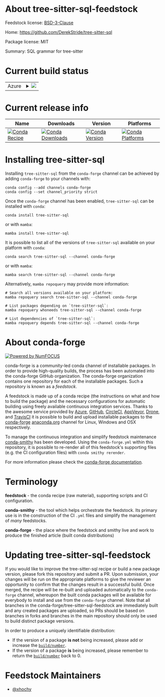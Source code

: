 About tree-sitter-sql-feedstock
===============================

Feedstock license: [BSD-3-Clause](https://github.com/conda-forge/tree-sitter-sql-feedstock/blob/main/LICENSE.txt)

Home: https://github.com/DerekStride/tree-sitter-sql

Package license: MIT

Summary: SQL grammar for tree-sitter

Current build status
====================


<table>
    
  <tr>
    <td>Azure</td>
    <td>
      <details>
        <summary>
          <a href="https://dev.azure.com/conda-forge/feedstock-builds/_build/latest?definitionId=26234&branchName=main">
            <img src="https://dev.azure.com/conda-forge/feedstock-builds/_apis/build/status/tree-sitter-sql-feedstock?branchName=main">
          </a>
        </summary>
        <table>
          <thead><tr><th>Variant</th><th>Status</th></tr></thead>
          <tbody><tr>
              <td>linux_64_nodejs20python3.10.____cpython</td>
              <td>
                <a href="https://dev.azure.com/conda-forge/feedstock-builds/_build/latest?definitionId=26234&branchName=main">
                  <img src="https://dev.azure.com/conda-forge/feedstock-builds/_apis/build/status/tree-sitter-sql-feedstock?branchName=main&jobName=linux&configuration=linux%20linux_64_nodejs20python3.10.____cpython" alt="variant">
                </a>
              </td>
            </tr><tr>
              <td>linux_64_nodejs20python3.11.____cpython</td>
              <td>
                <a href="https://dev.azure.com/conda-forge/feedstock-builds/_build/latest?definitionId=26234&branchName=main">
                  <img src="https://dev.azure.com/conda-forge/feedstock-builds/_apis/build/status/tree-sitter-sql-feedstock?branchName=main&jobName=linux&configuration=linux%20linux_64_nodejs20python3.11.____cpython" alt="variant">
                </a>
              </td>
            </tr><tr>
              <td>linux_64_nodejs20python3.12.____cpython</td>
              <td>
                <a href="https://dev.azure.com/conda-forge/feedstock-builds/_build/latest?definitionId=26234&branchName=main">
                  <img src="https://dev.azure.com/conda-forge/feedstock-builds/_apis/build/status/tree-sitter-sql-feedstock?branchName=main&jobName=linux&configuration=linux%20linux_64_nodejs20python3.12.____cpython" alt="variant">
                </a>
              </td>
            </tr><tr>
              <td>linux_64_nodejs20python3.9.____cpython</td>
              <td>
                <a href="https://dev.azure.com/conda-forge/feedstock-builds/_build/latest?definitionId=26234&branchName=main">
                  <img src="https://dev.azure.com/conda-forge/feedstock-builds/_apis/build/status/tree-sitter-sql-feedstock?branchName=main&jobName=linux&configuration=linux%20linux_64_nodejs20python3.9.____cpython" alt="variant">
                </a>
              </td>
            </tr><tr>
              <td>linux_64_nodejs22python3.10.____cpython</td>
              <td>
                <a href="https://dev.azure.com/conda-forge/feedstock-builds/_build/latest?definitionId=26234&branchName=main">
                  <img src="https://dev.azure.com/conda-forge/feedstock-builds/_apis/build/status/tree-sitter-sql-feedstock?branchName=main&jobName=linux&configuration=linux%20linux_64_nodejs22python3.10.____cpython" alt="variant">
                </a>
              </td>
            </tr><tr>
              <td>linux_64_nodejs22python3.11.____cpython</td>
              <td>
                <a href="https://dev.azure.com/conda-forge/feedstock-builds/_build/latest?definitionId=26234&branchName=main">
                  <img src="https://dev.azure.com/conda-forge/feedstock-builds/_apis/build/status/tree-sitter-sql-feedstock?branchName=main&jobName=linux&configuration=linux%20linux_64_nodejs22python3.11.____cpython" alt="variant">
                </a>
              </td>
            </tr><tr>
              <td>linux_64_nodejs22python3.12.____cpython</td>
              <td>
                <a href="https://dev.azure.com/conda-forge/feedstock-builds/_build/latest?definitionId=26234&branchName=main">
                  <img src="https://dev.azure.com/conda-forge/feedstock-builds/_apis/build/status/tree-sitter-sql-feedstock?branchName=main&jobName=linux&configuration=linux%20linux_64_nodejs22python3.12.____cpython" alt="variant">
                </a>
              </td>
            </tr><tr>
              <td>linux_64_nodejs22python3.9.____cpython</td>
              <td>
                <a href="https://dev.azure.com/conda-forge/feedstock-builds/_build/latest?definitionId=26234&branchName=main">
                  <img src="https://dev.azure.com/conda-forge/feedstock-builds/_apis/build/status/tree-sitter-sql-feedstock?branchName=main&jobName=linux&configuration=linux%20linux_64_nodejs22python3.9.____cpython" alt="variant">
                </a>
              </td>
            </tr><tr>
              <td>osx_64_nodejs20python3.10.____cpython</td>
              <td>
                <a href="https://dev.azure.com/conda-forge/feedstock-builds/_build/latest?definitionId=26234&branchName=main">
                  <img src="https://dev.azure.com/conda-forge/feedstock-builds/_apis/build/status/tree-sitter-sql-feedstock?branchName=main&jobName=osx&configuration=osx%20osx_64_nodejs20python3.10.____cpython" alt="variant">
                </a>
              </td>
            </tr><tr>
              <td>osx_64_nodejs20python3.11.____cpython</td>
              <td>
                <a href="https://dev.azure.com/conda-forge/feedstock-builds/_build/latest?definitionId=26234&branchName=main">
                  <img src="https://dev.azure.com/conda-forge/feedstock-builds/_apis/build/status/tree-sitter-sql-feedstock?branchName=main&jobName=osx&configuration=osx%20osx_64_nodejs20python3.11.____cpython" alt="variant">
                </a>
              </td>
            </tr><tr>
              <td>osx_64_nodejs20python3.12.____cpython</td>
              <td>
                <a href="https://dev.azure.com/conda-forge/feedstock-builds/_build/latest?definitionId=26234&branchName=main">
                  <img src="https://dev.azure.com/conda-forge/feedstock-builds/_apis/build/status/tree-sitter-sql-feedstock?branchName=main&jobName=osx&configuration=osx%20osx_64_nodejs20python3.12.____cpython" alt="variant">
                </a>
              </td>
            </tr><tr>
              <td>osx_64_nodejs20python3.9.____cpython</td>
              <td>
                <a href="https://dev.azure.com/conda-forge/feedstock-builds/_build/latest?definitionId=26234&branchName=main">
                  <img src="https://dev.azure.com/conda-forge/feedstock-builds/_apis/build/status/tree-sitter-sql-feedstock?branchName=main&jobName=osx&configuration=osx%20osx_64_nodejs20python3.9.____cpython" alt="variant">
                </a>
              </td>
            </tr><tr>
              <td>osx_64_nodejs22python3.10.____cpython</td>
              <td>
                <a href="https://dev.azure.com/conda-forge/feedstock-builds/_build/latest?definitionId=26234&branchName=main">
                  <img src="https://dev.azure.com/conda-forge/feedstock-builds/_apis/build/status/tree-sitter-sql-feedstock?branchName=main&jobName=osx&configuration=osx%20osx_64_nodejs22python3.10.____cpython" alt="variant">
                </a>
              </td>
            </tr><tr>
              <td>osx_64_nodejs22python3.11.____cpython</td>
              <td>
                <a href="https://dev.azure.com/conda-forge/feedstock-builds/_build/latest?definitionId=26234&branchName=main">
                  <img src="https://dev.azure.com/conda-forge/feedstock-builds/_apis/build/status/tree-sitter-sql-feedstock?branchName=main&jobName=osx&configuration=osx%20osx_64_nodejs22python3.11.____cpython" alt="variant">
                </a>
              </td>
            </tr><tr>
              <td>osx_64_nodejs22python3.12.____cpython</td>
              <td>
                <a href="https://dev.azure.com/conda-forge/feedstock-builds/_build/latest?definitionId=26234&branchName=main">
                  <img src="https://dev.azure.com/conda-forge/feedstock-builds/_apis/build/status/tree-sitter-sql-feedstock?branchName=main&jobName=osx&configuration=osx%20osx_64_nodejs22python3.12.____cpython" alt="variant">
                </a>
              </td>
            </tr><tr>
              <td>osx_64_nodejs22python3.9.____cpython</td>
              <td>
                <a href="https://dev.azure.com/conda-forge/feedstock-builds/_build/latest?definitionId=26234&branchName=main">
                  <img src="https://dev.azure.com/conda-forge/feedstock-builds/_apis/build/status/tree-sitter-sql-feedstock?branchName=main&jobName=osx&configuration=osx%20osx_64_nodejs22python3.9.____cpython" alt="variant">
                </a>
              </td>
            </tr><tr>
              <td>win_64_nodejs20python3.10.____cpython</td>
              <td>
                <a href="https://dev.azure.com/conda-forge/feedstock-builds/_build/latest?definitionId=26234&branchName=main">
                  <img src="https://dev.azure.com/conda-forge/feedstock-builds/_apis/build/status/tree-sitter-sql-feedstock?branchName=main&jobName=win&configuration=win%20win_64_nodejs20python3.10.____cpython" alt="variant">
                </a>
              </td>
            </tr><tr>
              <td>win_64_nodejs20python3.11.____cpython</td>
              <td>
                <a href="https://dev.azure.com/conda-forge/feedstock-builds/_build/latest?definitionId=26234&branchName=main">
                  <img src="https://dev.azure.com/conda-forge/feedstock-builds/_apis/build/status/tree-sitter-sql-feedstock?branchName=main&jobName=win&configuration=win%20win_64_nodejs20python3.11.____cpython" alt="variant">
                </a>
              </td>
            </tr><tr>
              <td>win_64_nodejs20python3.12.____cpython</td>
              <td>
                <a href="https://dev.azure.com/conda-forge/feedstock-builds/_build/latest?definitionId=26234&branchName=main">
                  <img src="https://dev.azure.com/conda-forge/feedstock-builds/_apis/build/status/tree-sitter-sql-feedstock?branchName=main&jobName=win&configuration=win%20win_64_nodejs20python3.12.____cpython" alt="variant">
                </a>
              </td>
            </tr><tr>
              <td>win_64_nodejs20python3.9.____cpython</td>
              <td>
                <a href="https://dev.azure.com/conda-forge/feedstock-builds/_build/latest?definitionId=26234&branchName=main">
                  <img src="https://dev.azure.com/conda-forge/feedstock-builds/_apis/build/status/tree-sitter-sql-feedstock?branchName=main&jobName=win&configuration=win%20win_64_nodejs20python3.9.____cpython" alt="variant">
                </a>
              </td>
            </tr><tr>
              <td>win_64_nodejs22python3.10.____cpython</td>
              <td>
                <a href="https://dev.azure.com/conda-forge/feedstock-builds/_build/latest?definitionId=26234&branchName=main">
                  <img src="https://dev.azure.com/conda-forge/feedstock-builds/_apis/build/status/tree-sitter-sql-feedstock?branchName=main&jobName=win&configuration=win%20win_64_nodejs22python3.10.____cpython" alt="variant">
                </a>
              </td>
            </tr><tr>
              <td>win_64_nodejs22python3.11.____cpython</td>
              <td>
                <a href="https://dev.azure.com/conda-forge/feedstock-builds/_build/latest?definitionId=26234&branchName=main">
                  <img src="https://dev.azure.com/conda-forge/feedstock-builds/_apis/build/status/tree-sitter-sql-feedstock?branchName=main&jobName=win&configuration=win%20win_64_nodejs22python3.11.____cpython" alt="variant">
                </a>
              </td>
            </tr><tr>
              <td>win_64_nodejs22python3.12.____cpython</td>
              <td>
                <a href="https://dev.azure.com/conda-forge/feedstock-builds/_build/latest?definitionId=26234&branchName=main">
                  <img src="https://dev.azure.com/conda-forge/feedstock-builds/_apis/build/status/tree-sitter-sql-feedstock?branchName=main&jobName=win&configuration=win%20win_64_nodejs22python3.12.____cpython" alt="variant">
                </a>
              </td>
            </tr><tr>
              <td>win_64_nodejs22python3.9.____cpython</td>
              <td>
                <a href="https://dev.azure.com/conda-forge/feedstock-builds/_build/latest?definitionId=26234&branchName=main">
                  <img src="https://dev.azure.com/conda-forge/feedstock-builds/_apis/build/status/tree-sitter-sql-feedstock?branchName=main&jobName=win&configuration=win%20win_64_nodejs22python3.9.____cpython" alt="variant">
                </a>
              </td>
            </tr>
          </tbody>
        </table>
      </details>
    </td>
  </tr>
</table>

Current release info
====================

| Name | Downloads | Version | Platforms |
| --- | --- | --- | --- |
| [![Conda Recipe](https://img.shields.io/badge/recipe-tree--sitter--sql-green.svg)](https://anaconda.org/conda-forge/tree-sitter-sql) | [![Conda Downloads](https://img.shields.io/conda/dn/conda-forge/tree-sitter-sql.svg)](https://anaconda.org/conda-forge/tree-sitter-sql) | [![Conda Version](https://img.shields.io/conda/vn/conda-forge/tree-sitter-sql.svg)](https://anaconda.org/conda-forge/tree-sitter-sql) | [![Conda Platforms](https://img.shields.io/conda/pn/conda-forge/tree-sitter-sql.svg)](https://anaconda.org/conda-forge/tree-sitter-sql) |

Installing tree-sitter-sql
==========================

Installing `tree-sitter-sql` from the `conda-forge` channel can be achieved by adding `conda-forge` to your channels with:

```
conda config --add channels conda-forge
conda config --set channel_priority strict
```

Once the `conda-forge` channel has been enabled, `tree-sitter-sql` can be installed with `conda`:

```
conda install tree-sitter-sql
```

or with `mamba`:

```
mamba install tree-sitter-sql
```

It is possible to list all of the versions of `tree-sitter-sql` available on your platform with `conda`:

```
conda search tree-sitter-sql --channel conda-forge
```

or with `mamba`:

```
mamba search tree-sitter-sql --channel conda-forge
```

Alternatively, `mamba repoquery` may provide more information:

```
# Search all versions available on your platform:
mamba repoquery search tree-sitter-sql --channel conda-forge

# List packages depending on `tree-sitter-sql`:
mamba repoquery whoneeds tree-sitter-sql --channel conda-forge

# List dependencies of `tree-sitter-sql`:
mamba repoquery depends tree-sitter-sql --channel conda-forge
```


About conda-forge
=================

[![Powered by
NumFOCUS](https://img.shields.io/badge/powered%20by-NumFOCUS-orange.svg?style=flat&colorA=E1523D&colorB=007D8A)](https://numfocus.org)

conda-forge is a community-led conda channel of installable packages.
In order to provide high-quality builds, the process has been automated into the
conda-forge GitHub organization. The conda-forge organization contains one repository
for each of the installable packages. Such a repository is known as a *feedstock*.

A feedstock is made up of a conda recipe (the instructions on what and how to build
the package) and the necessary configurations for automatic building using freely
available continuous integration services. Thanks to the awesome service provided by
[Azure](https://azure.microsoft.com/en-us/services/devops/), [GitHub](https://github.com/),
[CircleCI](https://circleci.com/), [AppVeyor](https://www.appveyor.com/),
[Drone](https://cloud.drone.io/welcome), and [TravisCI](https://travis-ci.com/)
it is possible to build and upload installable packages to the
[conda-forge](https://anaconda.org/conda-forge) [anaconda.org](https://anaconda.org/)
channel for Linux, Windows and OSX respectively.

To manage the continuous integration and simplify feedstock maintenance
[conda-smithy](https://github.com/conda-forge/conda-smithy) has been developed.
Using the ``conda-forge.yml`` within this repository, it is possible to re-render all of
this feedstock's supporting files (e.g. the CI configuration files) with ``conda smithy rerender``.

For more information please check the [conda-forge documentation](https://conda-forge.org/docs/).

Terminology
===========

**feedstock** - the conda recipe (raw material), supporting scripts and CI configuration.

**conda-smithy** - the tool which helps orchestrate the feedstock.
                   Its primary use is in the construction of the CI ``.yml`` files
                   and simplify the management of *many* feedstocks.

**conda-forge** - the place where the feedstock and smithy live and work to
                  produce the finished article (built conda distributions)


Updating tree-sitter-sql-feedstock
==================================

If you would like to improve the tree-sitter-sql recipe or build a new
package version, please fork this repository and submit a PR. Upon submission,
your changes will be run on the appropriate platforms to give the reviewer an
opportunity to confirm that the changes result in a successful build. Once
merged, the recipe will be re-built and uploaded automatically to the
`conda-forge` channel, whereupon the built conda packages will be available for
everybody to install and use from the `conda-forge` channel.
Note that all branches in the conda-forge/tree-sitter-sql-feedstock are
immediately built and any created packages are uploaded, so PRs should be based
on branches in forks and branches in the main repository should only be used to
build distinct package versions.

In order to produce a uniquely identifiable distribution:
 * If the version of a package **is not** being increased, please add or increase
   the [``build/number``](https://docs.conda.io/projects/conda-build/en/latest/resources/define-metadata.html#build-number-and-string).
 * If the version of a package **is** being increased, please remember to return
   the [``build/number``](https://docs.conda.io/projects/conda-build/en/latest/resources/define-metadata.html#build-number-and-string)
   back to 0.

Feedstock Maintainers
=====================

* [@xhochy](https://github.com/xhochy/)

